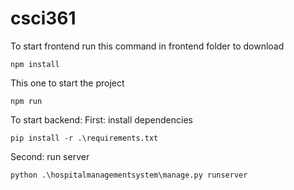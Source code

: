 # csci361

To start frontend run this command in frontend folder to download
```
npm install
```

This one to start the project
```
npm run
```

To start backend:
First: install dependencies

```
pip install -r .\requirements.txt
```

Second: run server

```
python .\hospitalmanagementsystem\manage.py runserver
```
